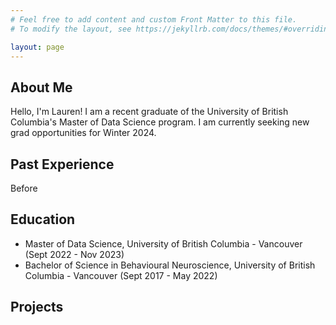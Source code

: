 ```yaml
---
# Feel free to add content and custom Front Matter to this file.
# To modify the layout, see https://jekyllrb.com/docs/themes/#overriding-theme-defaults

layout: page
---
```


## About Me

Hello, I'm Lauren! I am a recent graduate of the University of British Columbia's Master of Data Science program. I am currently seeking new grad opportunities for Winter 2024.

## Past Experience

Before

## Education
- Master of Data Science, University of British Columbia - Vancouver (Sept 2022 - Nov 2023)
- Bachelor of Science in Behavioural Neuroscience, University of British Columbia - Vancouver (Sept 2017 - May 2022)

## Projects
